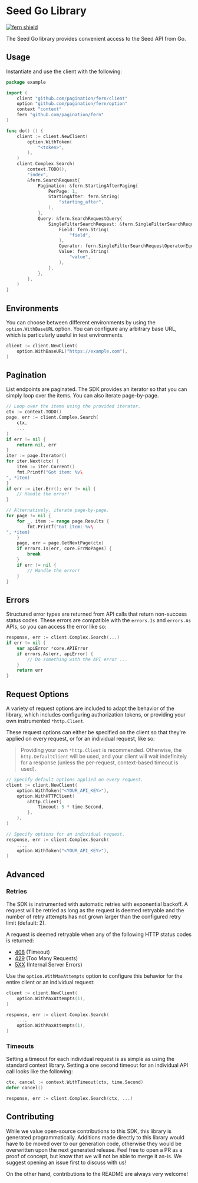 # Seed Go Library

[![fern shield](https://img.shields.io/badge/%F0%9F%8C%BF-Built%20with%20Fern-brightgreen)](https://buildwithfern.com?utm_source=github&utm_medium=github&utm_campaign=readme&utm_source=Seed%2FGo)

The Seed Go library provides convenient access to the Seed API from Go.

## Usage

Instantiate and use the client with the following:

```go
package example

import (
    client "github.com/pagination/fern/client"
    option "github.com/pagination/fern/option"
    context "context"
    fern "github.com/pagination/fern"
)

func do() () {
    client := client.NewClient(
        option.WithToken(
            "<token>",
        ),
    )
    client.Complex.Search(
        context.TODO(),
        "index",
        &fern.SearchRequest{
            Pagination: &fern.StartingAfterPaging{
                PerPage: 1,
                StartingAfter: fern.String(
                    "starting_after",
                ),
            },
            Query: &fern.SearchRequestQuery{
                SingleFilterSearchRequest: &fern.SingleFilterSearchRequest{
                    Field: fern.String(
                        "field",
                    ),
                    Operator: fern.SingleFilterSearchRequestOperatorEquals.Ptr(),
                    Value: fern.String(
                        "value",
                    ),
                },
            },
        },
    )
}
```

## Environments

You can choose between different environments by using the `option.WithBaseURL` option. You can configure any arbitrary base
URL, which is particularly useful in test environments.

```go
client := client.NewClient(
    option.WithBaseURL("https://example.com"),
)
```

## Pagination

List endpoints are paginated. The SDK provides an iterator so that you can simply loop over the items. You can also iterate page-by-page.

```go
// Loop over the items using the provided iterator.
ctx := context.TODO()
page, err := client.Complex.Search(
    ctx,
    ...
)
if err != nil {
    return nil, err
}
iter := page.Iterator()
for iter.Next(ctx) {
    item := iter.Current()
    fmt.Printf("Got item: %v\
", *item)
}
if err := iter.Err(); err != nil {
    // Handle the error!
}

// Alternatively, iterate page-by-page.
for page != nil {
    for _, item := range page.Results {
        fmt.Printf("Got item: %v\
", *item)
    }
    page, err = page.GetNextPage(ctx)
    if errors.Is(err, core.ErrNoPages) {
        break
    }
    if err != nil {
        // Handle the error!
    }
}
```

## Errors

Structured error types are returned from API calls that return non-success status codes. These errors are compatible
with the `errors.Is` and `errors.As` APIs, so you can access the error like so:

```go
response, err := client.Complex.Search(...)
if err != nil {
    var apiError *core.APIError
    if errors.As(err, apiError) {
        // Do something with the API error ...
    }
    return err
}
```

## Request Options

A variety of request options are included to adapt the behavior of the library, which includes configuring
authorization tokens, or providing your own instrumented `*http.Client`.

These request options can either be
specified on the client so that they're applied on every request, or for an individual request, like so:

> Providing your own `*http.Client` is recommended. Otherwise, the `http.DefaultClient` will be used,
> and your client will wait indefinitely for a response (unless the per-request, context-based timeout
> is used).

```go
// Specify default options applied on every request.
client := client.NewClient(
    option.WithToken("<YOUR_API_KEY>"),
    option.WithHTTPClient(
        &http.Client{
            Timeout: 5 * time.Second,
        },
    ),
)

// Specify options for an individual request.
response, err := client.Complex.Search(
    ...,
    option.WithToken("<YOUR_API_KEY>"),
)
```

## Advanced

### Retries

The SDK is instrumented with automatic retries with exponential backoff. A request will be retried as long
as the request is deemed retryable and the number of retry attempts has not grown larger than the configured
retry limit (default: 2).

A request is deemed retryable when any of the following HTTP status codes is returned:

- [408](https://developer.mozilla.org/en-US/docs/Web/HTTP/Status/408) (Timeout)
- [429](https://developer.mozilla.org/en-US/docs/Web/HTTP/Status/429) (Too Many Requests)
- [5XX](https://developer.mozilla.org/en-US/docs/Web/HTTP/Status/500) (Internal Server Errors)

Use the `option.WithMaxAttempts` option to configure this behavior for the entire client or an individual request:

```go
client := client.NewClient(
    option.WithMaxAttempts(1),
)

response, err := client.Complex.Search(
    ...,
    option.WithMaxAttempts(1),
)
```

### Timeouts

Setting a timeout for each individual request is as simple as using the standard context library. Setting a one second timeout for an individual API call looks like the following:

```go
ctx, cancel := context.WithTimeout(ctx, time.Second)
defer cancel()

response, err := client.Complex.Search(ctx, ...)
```

## Contributing

While we value open-source contributions to this SDK, this library is generated programmatically.
Additions made directly to this library would have to be moved over to our generation code,
otherwise they would be overwritten upon the next generated release. Feel free to open a PR as
a proof of concept, but know that we will not be able to merge it as-is. We suggest opening
an issue first to discuss with us!

On the other hand, contributions to the README are always very welcome!